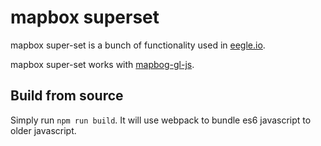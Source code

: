 # mapbox superset

mapbox super-set is a bunch of functionality used in [eegle.io](https://www.eegle.io).

mapbox super-set works with [mapbog-gl-js](https://www.mapbox.com/mapbox-gl-js/api/).

## Build from source

Simply run `npm run build`. It will use webpack to bundle es6 javascript to older javascript.
